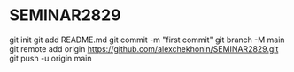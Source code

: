 # SEMINAR2829
git init
git add README.md
git commit -m "first commit"
git branch -M main
git remote add origin https://github.com/alexchekhonin/SEMINAR2829.git
git push -u origin main